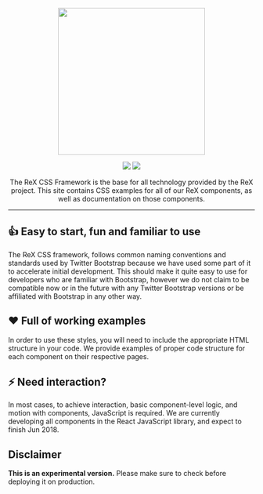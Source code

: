 
<p align="center"><img src="https://github.com/rakuten-frontend/rex-css-framework/blob/feature/new-readme/src/assets/img/github-logo.png?raw=true" width="300px" ></img></p>
<p align="center">
    <img src="https://img.shields.io/packagist/l/doctrine/orm.svg?style=flat-square" />
    <a href="https://github.com/rakuten-frontend/rex-css-framework/issues">
      <img src="https://img.shields.io/badge/Help%20out-Solve an Issue-brightgreen.svg?longCache=true&style=flat-square" /></a>
  </p>
 <p align="center">
The ReX CSS Framework is the base for all technology provided by the ReX project. This site contains CSS examples for all of our ReX components, as well as documentation on those components.
</p>
<hr>

## 👍 Easy to start, fun and familiar to use
The ReX CSS framework, follows common naming conventions and standards used by Twitter Bootstrap because we have used some part of it to accelerate initial development. This should make it quite easy to use for developers who are familiar with Bootstrap, however we do not claim to be compatible now or in the future with any Twitter Bootstrap versions or be affiliated with Bootstrap in any other way.
## ❤️ Full of working examples
In order to use these styles, you will need to include the appropriate HTML structure in your code. We provide examples of proper code structure for each component on their respective pages.
## ⚡️ Need interaction?
In most cases, to achieve interaction, basic component-level logic, and motion with components, JavaScript is required. We are currently developing all components in the React JavaScript library, and expect to finish Jun 2018.
## Disclaimer
**This is an experimental version.**
Please make sure to check before deploying it on production.

